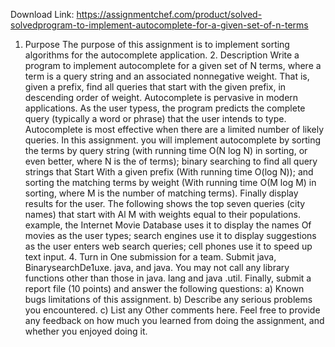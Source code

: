Download Link: https://assignmentchef.com/product/solved-solvedprogram-to-implement-autocomplete-for-a-given-set-of-n-terms
<br>
1. Purpose The purpose of this assignment is to implement sorting algorithms for the autocomplete application. 2. Description Write a program to implement autocomplete for a given set of N terms, where a term is a query string and an associated nonnegative weight. That is, given a prefix, find all queries that start with the given prefix, in descending order of weight. Autocomplete is pervasive in modern applications. As the user typess, the program predicts the complete query (typically a word or phrase) that the user intends to type. Autocomplete is most effective when there are a limited number of likely queries. In this assignment. you will implement autocomplete by sorting the terms by query string (with running time O(N log N) in sorting, or even better, where N is the of terms); binary searching to find all query strings that Start With a given prefix (With running time O(log N)); and sorting the matching terms by weight (With running time O(M log M) in sorting, where M is the number of matching terms). Finally display results for the user. The following shows the top seven queries (city names) that start with Al M with weights equal to their populations. example, the Internet Movie Database uses it to display the names Of movies as the user types; search engines use it to display suggestions as the user enters web search queries; cell phones use it to speed up text input. 4. Turn in One submission for a team. Submit java, BinarysearchDe1uxe. java, and java. You may not call any library functions other than those in java. lang and java .util. Finally, submit a report file (10 points) and answer the following questions: a) Known bugs limitations of this assignment. b) Describe any serious problems you encountered. c) List any Other comments here. Feel free to provide any feedback on how much you learned from doing the assignment, and whether you enjoyed doing it.